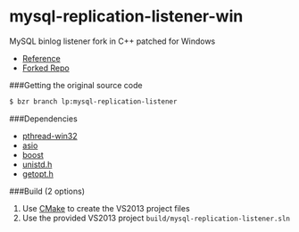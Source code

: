 # mysql-replication-listener-win
MySQL binlog listener fork in C++ patched for Windows

* [Reference](https://launchpad.net/mysql-replication-listener)
* [Forked Repo](https://github.com/bullsoft/mysql-replication-listener)

###Getting the original source code
```bash
$ bzr branch lp:mysql-replication-listener
```

###Dependencies
* [pthread-win32](https://github.com/GerHobbelt/pthread-win32.git)
* [asio](https://github.com/chriskohlhoff/asio)
* [boost](http://sourceforge.net/projects/boost/files/boost-binaries/)
* [unistd.h](http://stackoverflow.com/questions/341817/is-there-a-replacement-for-unistd-h-for-windows-visual-c)
* [getopt.h](http://www.mit.edu/afs.new/sipb/project/merakidev/include/bits/getopt.h)

###Build (2 options)
1. Use [CMake](https://cmake.org/download/) to create the VS2013 project files
2. Use the provided VS2013 project ```build/mysql-replication-listener.sln```